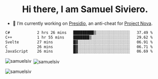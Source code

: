 <h1 align="center">Hi there, I am Samuel Siviero.</h1>

- 🔭 I’m currently working on [Presidio](https://presidio.ac), an anti-cheat for [Project Nova](https://discord.gg/novafn).

<!--START_SECTION:waka-->

```txt
C#            2 hrs 26 mins   █████████▒░░░░░░░░░░░░░░░   37.49 %
C++           1 hr 55 mins    ███████▒░░░░░░░░░░░░░░░░░   29.62 %
Svelte        27 mins         █▓░░░░░░░░░░░░░░░░░░░░░░░   06.91 %
C             26 mins         █▓░░░░░░░░░░░░░░░░░░░░░░░   06.71 %
JavaScript    26 mins         █▓░░░░░░░░░░░░░░░░░░░░░░░   06.69 %
```

<!--END_SECTION:waka-->

<p><img align="left" src="https://github-readme-stats.vercel.app/api/top-langs?username=samuelsiv&show_icons=true&locale=en&layout=compact&theme=radical" alt="samuelsiv" /></p>

<p>&nbsp;<img align="center" src="https://github-readme-stats.vercel.app/api?username=samuelsiv&show_icons=true&locale=en&theme=radical" alt="samuelsiv" /></p>
<p align="left"> <img src="https://komarev.com/ghpvc/?username=samuelsiv&label=Profile%20views&color=0e75b6&style=flat" alt="samuelsiv" /> </p>
